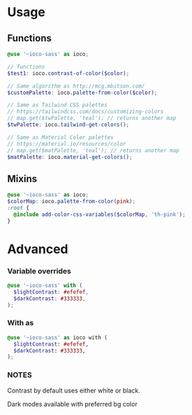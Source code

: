 # Usage

## Functions

```scss
@use '~ioco-sass' as ioco;

// functions
$test1: ioco.contrast-of-color($color);

// Same algorithm as http://mcg.mbitson.com/
$customPalette: ioco.palette-from-color($color);

// Same as Tailwind CSS palettes
// https://tailwindcss.com/docs/customizing-colors
// map.get($twPalette, 'teal'); // returns another map
$twPalette: ioco.tailwind-get-colors();

// Same as Material Color palettes
// https://material.io/resources/color
// map.get($matPalette, 'teal'); // returns another map
$matPalette: ioco.material-get-colors();
```

## Mixins

```scss
@use '~ioco-sass' as ioco;
$colorMap: ioco.palette-from-color(pink);
:root {
  @include add-color-css-variables($colorMap, 'th-pink');
}
```

# Advanced

### Variable overrides

```scss
@use '~ioco-sass' with (
  $lightContrast: #efefef,
  $darkContrast: #333333,
);
```

### With as

```scss
@use '~ioco-sass' as ioco with (
  $lightContrast: #efefef,
  $darkContrast: #333333,
);
```

### NOTES

Contrast by default uses either white or black.

Dark modes available with preferred bg color

